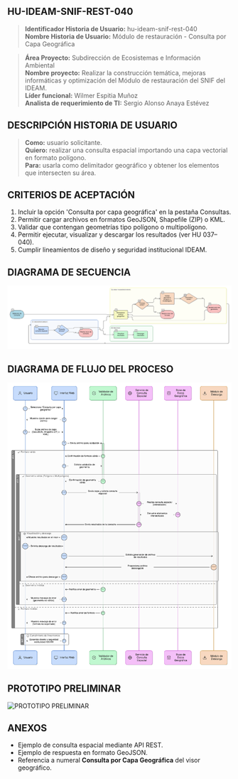 ## HU-IDEAM-SNIF-REST-040

> **Identificador Historia de Usuario:** hu-ideam-snif-rest-040 \
> **Nombre Historia de Usuario:** Módulo de restauración - Consulta por Capa Geográfica

> **Área Proyecto:** Subdirección de Ecosistemas e Información Ambiental \
> **Nombre proyecto:** Realizar la construcción temática, mejoras informáticas y optimización del Módulo de restauración del SNIF del IDEAM. \
> **Líder funcional:** Wilmer Espitia Muñoz\
> **Analista de requerimiento de TI:** Sergio Alonso Anaya Estévez

## DESCRIPCIÓN HISTORIA DE USUARIO

> **Como:** usuario solicitante. \
> **Quiero:** realizar una consulta espacial importando una capa vectorial en formato polígono. \
> **Para:** usarla como delimitador geográfico y obtener los elementos que intersecten su área.

## CRITERIOS DE ACEPTACIÓN

   1. Incluir la opción 'Consulta por capa geográfica' en la pestaña Consultas.  
   2. Permitir cargar archivos en formatos GeoJSON, Shapefile (ZIP) o KML.  
   3. Validar que contengan geometrías tipo polígono o multipolígono.  
   4. Permitir ejecutar, visualizar y descargar los resultados (ver HU 037–040). 
   5. Cumplir lineamientos de diseño y seguridad institucional IDEAM.

## DIAGRAMA DE SECUENCIA

![IMAGEN DIAGRAMA DE SECUENCIA](assets/actividades-hu-ideam-snif-rest-040.png)

## DIAGRAMA DE FLUJO DEL PROCESO

![IMAGEN DIAGRAMA DE FLUJO DEL PROCESO](assets/secuencia-hu-ideam-snif-rest-040.png)

## PROTOTIPO PRELIMINAR

![PROTOTIPO PRELIMINAR](assets/wireframe-hu-ideam-snif-rest-040.png)

## ANEXOS

- Ejemplo de consulta espacial mediante API REST.
- Ejemplo de respuesta en formato GeoJSON.
- Referencia a numeral **Consulta por Capa Geográfica** del visor geográfico.

